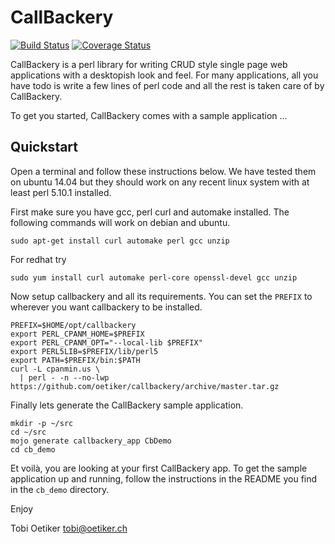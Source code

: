 CallBackery
===========

[![Build Status](https://travis-ci.org/oetiker/callbackery.svg?branch=master)](https://travis-ci.org/oetiker/callbackery)
[![Coverage Status](https://coveralls.io/repos/oetiker/callbackery/badge.svg?branch=master&service=github)](https://coveralls.io/github/oetiker/callbackery?branch=master)

CallBackery is a perl library for writing CRUD style single page web
applications with a desktopish look and feel.  For many applications, all
you have todo is write a few lines of perl code and all the rest is taken
care of by CallBackery.

To get you started, CallBackery comes with a sample application ... 

Quickstart
----------

Open a terminal and follow these instructions below. We have tested them on
ubuntu 14.04 but they should work on any recent linux system with at least
perl 5.10.1 installed.

First make sure you have gcc, perl curl and automake installed. The following commands
will work on debian and ubuntu. 

```console
sudo apt-get install curl automake perl gcc unzip
```

For redhat try

```console
sudo yum install curl automake perl-core openssl-devel gcc unzip
```

Now setup callbackery and all its requirements. You can set the `PREFIX` to
wherever you want callbackery to be installed.

```console
PREFIX=$HOME/opt/callbackery
export PERL_CPANM_HOME=$PREFIX
export PERL_CPANM_OPT="--local-lib $PREFIX"
export PERL5LIB=$PREFIX/lib/perl5
export PATH=$PREFIX/bin:$PATH
curl -L cpanmin.us \
  | perl - -n --no-lwp https://github.com/oetiker/callbackery/archive/master.tar.gz
```

Finally lets generate the CallBackery sample application.

```console
mkdir -p ~/src
cd ~/src
mojo generate callbackery_app CbDemo
cd cb_demo
```

Et voilà, you are looking at your first CallBackery app. To get the
sample application up and running, follow the instructions in the 
README you find in the `cb_demo` directory.


Enjoy

Tobi Oetiker <tobi@oetiker.ch>

